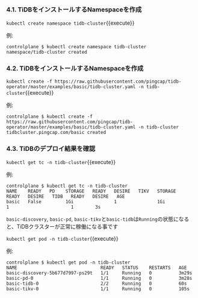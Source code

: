 
### 4.1. TiDBをインストールするNamespaceを作成
`kubectl create namespace tidb-cluster`{{execute}}

例:

```
controlplane $ kubectl create namespace tidb-cluster
namespace/tidb-cluster created
```

### 4.2. TiDBをインストールするNamespaceを作成
`kubectl create -f https://raw.githubusercontent.com/pingcap/tidb-operator/master/examples/basic/tidb-cluster.yaml -n tidb-cluster`{{execute}}

例:

```
controlplane $ kubectl create -f https://raw.githubusercontent.com/pingcap/tidb-operator/master/examples/basic/tidb-cluster.yaml -n tidb-cluster
tidbcluster.pingcap.com/basic created
```

### 4.3. TiDBのデプロイ結果を確認
`kubectl get tc -n tidb-cluster`{{execute}}

例:

```
controlplane $ kubectl get tc -n tidb-cluster
NAME    READY   PD    STORAGE   READY   DESIRE   TIKV   STORAGE   READY   DESIRE   TIDB   READY   DESIRE   AGE
basic   False         1Gi               1               1Gi               1                       1        3s
```

`basic-discovery`, `basic-pd`, `basic-tikv`と`basic-tidb`は`Running`の状態になると、TiDBクラスターが正常に稼働になる事です

`kubectl get pod -n tidb-cluster`{{execute}}

例:

```
controlplane $ kubectl get pod -n tidb-cluster
NAME                               READY   STATUS    RESTARTS   AGE
basic-discovery-5b677d7997-ps29t   1/1     Running   0          3m29s
basic-pd-0                         1/1     Running   0          3m28s
basic-tidb-0                       2/2     Running   0          60s
basic-tikv-0                       1/1     Running   0          105s
```